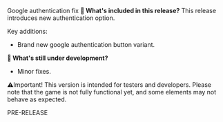 Google authentication fix
**🔧 What's included in this release?**
This release introduces new authentication option.

Key additions: 
- Brand new google authentication button variant.

**🚧 What's still under development?**
- Minor fixes.

⚠️Important! This version is intended for testers and developers. Please note that the game is not fully functional yet, and some elements may not behave as expected.

PRE-RELEASE